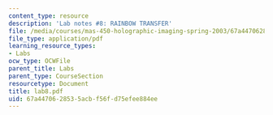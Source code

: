 ```yaml
---
content_type: resource
description: 'Lab notes #8: RAINBOW TRANSFER'
file: /media/courses/mas-450-holographic-imaging-spring-2003/67a4470628535acbf56fd75efee884ee_lab8.pdf
file_type: application/pdf
learning_resource_types:
- Labs
ocw_type: OCWFile
parent_title: Labs
parent_type: CourseSection
resourcetype: Document
title: lab8.pdf
uid: 67a44706-2853-5acb-f56f-d75efee884ee
---
```

